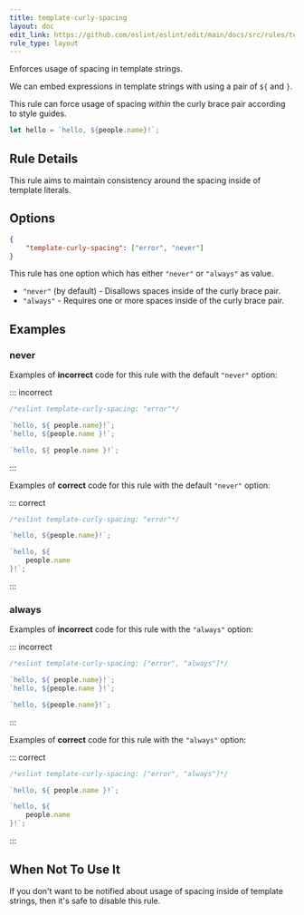 ```yaml
---
title: template-curly-spacing
layout: doc
edit_link: https://github.com/eslint/eslint/edit/main/docs/src/rules/template-curly-spacing.md
rule_type: layout
---
```




Enforces usage of spacing in template strings.

We can embed expressions in template strings with using a pair of `${` and `}`.

This rule can force usage of spacing _within_ the curly brace pair according to style guides.

```js
let hello = `hello, ${people.name}!`;
```

## Rule Details

This rule aims to maintain consistency around the spacing inside of template literals.

## Options

```json
{
    "template-curly-spacing": ["error", "never"]
}
```

This rule has one option which has either `"never"` or `"always"` as value.

* `"never"` (by default) - Disallows spaces inside of the curly brace pair.
* `"always"` - Requires one or more spaces inside of the curly brace pair.

## Examples

### never

Examples of **incorrect** code for this rule with the default `"never"` option:

::: incorrect

```js
/*eslint template-curly-spacing: "error"*/

`hello, ${ people.name}!`;
`hello, ${people.name }!`;

`hello, ${ people.name }!`;
```

:::

Examples of **correct** code for this rule with the default `"never"` option:

::: correct

```js
/*eslint template-curly-spacing: "error"*/

`hello, ${people.name}!`;

`hello, ${
    people.name
}!`;
```

:::

### always

Examples of **incorrect** code for this rule with the `"always"` option:

::: incorrect

```js
/*eslint template-curly-spacing: ["error", "always"]*/

`hello, ${ people.name}!`;
`hello, ${people.name }!`;

`hello, ${people.name}!`;
```

:::

Examples of **correct** code for this rule with the `"always"` option:

::: correct

```js
/*eslint template-curly-spacing: ["error", "always"]*/

`hello, ${ people.name }!`;

`hello, ${
    people.name
}!`;
```

:::

## When Not To Use It

If you don't want to be notified about usage of spacing inside of template strings, then it's safe to disable this rule.
